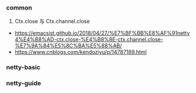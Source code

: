 ### common
1. Ctx.close 与 Ctx.channel.close
- https://emacsist.github.io/2018/04/27/%E7%BF%BB%E8%AF%91netty4%E4%B8%AD-ctx.close-%E4%B8%8E-ctx.channel.close-%E7%9A%84%E5%8C%BA%E5%88%AB/
- https://www.cnblogs.com/kendoziyu/p/14787189.html  
### netty-basic
### netty-guide
